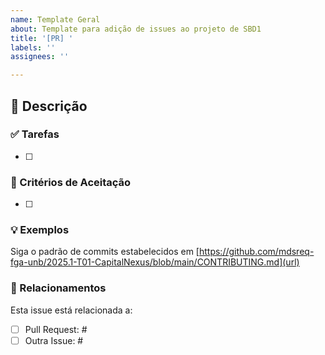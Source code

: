 ```yaml
---
name: Template Geral
about: Template para adição de issues ao projeto de SBD1
title: '[PR] '
labels: ''
assignees: ''

---
```


## 📝 Descrição


### ✅ Tarefas
- [ ] 


### 🎯 Critérios de Aceitação
- [ ] 


### 💡 Exemplos


Siga o padrão de commits estabelecidos em [https://github.com/mdsreq-fga-unb/2025.1-T01-CapitalNexus/blob/main/CONTRIBUTING.md](url)


### 🔗 Relacionamentos  
Esta issue está relacionada a:  
- [ ] Pull Request: #  
- [ ] Outra Issue: #
